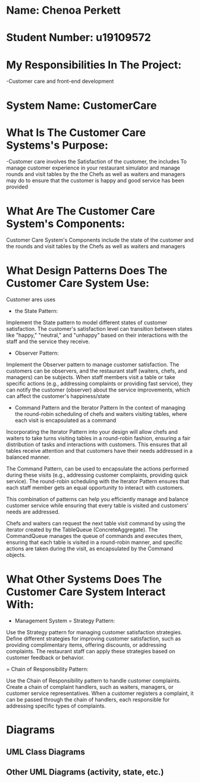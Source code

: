 # Name: Chenoa Perkett
# Student Number: u19109572

# My Responsibilities In The Project: 
-Customer care and front-end development

# System Name: CustomerCare
# What Is The Customer Care Systems's Purpose:
-Customer care involves the Satisfaction of the customer, the includes To manage customer experience in your restaurant simulator and manage rounds and visit tables by the  the Chefs as well as waiters and managers may do to ensure that the customer is happy and good service has been provided

# What Are The Customer Care System's Components:
Customer Care System's Components include the state of the customer and the rounds and visit tables by the Chefs as well as waiters and managers

# What Design Patterns Does The Customer Care System Use:
Customer ares uses 
- the State Pattern:

Implement the State pattern to model different states of customer satisfaction. The customer's satisfaction level can transition between states like "happy," "neutral," and "unhappy" based on their interactions with the staff and the service they receive.

- Observer Pattern:

Implement the Observer pattern to manage customer satisfaction. The customers can be observers, and the restaurant staff (waiters, chefs, and managers) can be subjects. When staff members visit a table or take specific actions (e.g., addressing complaints or providing fast service), they can notify the customer (observer) about the service improvements, which can affect the customer's happiness/state

- Command Pattern and the Iterator Pattern 
In the context of managing the round-robin scheduling of chefs and waiters visiting tables, where each visit is encapsulated as a command

Incorporating the Iterator Pattern into your design will allow chefs and waiters to take turns visiting tables in a round-robin fashion, ensuring a fair distribution of tasks and interactions with customers. This ensures that all tables receive attention and that customers have their needs addressed in a balanced manner.

The Command Pattern, can be used to encapsulate the actions performed during these visits (e.g., addressing customer complaints, providing quick service). The round-robin scheduling with the Iterator Pattern ensures that each staff member gets an equal opportunity to interact with customers.

This combination of patterns can help you efficiently manage and balance customer service while ensuring that every table is visited and customers' needs are addressed.

Chefs and waiters can request the next table visit command by using the iterator created by the TableQueue (ConcreteAggregate). The CommandQueue manages the queue of commands and executes them, ensuring that each table is visited in a round-robin manner, and specific actions are taken during the visit, as encapsulated by the Command objects.

# What Other Systems Does The Customer Care System Interact With:
- Management System
= Strategy Pattern:

Use the Strategy pattern for managing customer satisfaction strategies. Define different strategies for improving customer satisfaction, such as providing complimentary items, offering discounts, or addressing complaints. The restaurant staff can apply these strategies based on customer feedback or behavior.

= Chain of Responsibility Pattern:

Use the Chain of Responsibility pattern to handle customer complaints. Create a chain of complaint handlers, such as waiters, managers, or customer service representatives. When a customer registers a complaint, it can be passed through the chain of handlers, each responsible for addressing specific types of complaints.

# Diagrams

## UML Class Diagrams

## Other UML Diagrams (activity, state, etc.)
